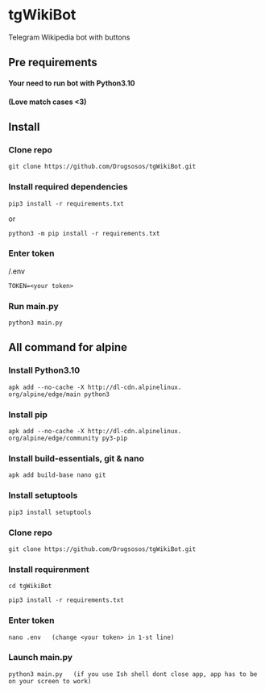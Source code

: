 # tgWikiBot

Telegram Wikipedia bot with buttons

## Pre requirements

#### Your need to run bot with Python3.10

#### (Love match cases <3)

## Install

### Clone repo  

```
git clone https://github.com/Drugsosos/tgWikiBot.git
```

### Install required dependencies

```
pip3 install -r requirements.txt
```

or

```
python3 -m pip install -r requirements.txt
```

### Enter token

/.env

```
TOKEN=<your token>
```

### Run main.py

```
python3 main.py
```

## All command for alpine

### Install Python3.10

```
apk add --no-cache -X http://dl-cdn.alpinelinux.
org/alpine/edge/main python3
```

### Install pip

```
apk add --no-cache -X http://dl-cdn.alpinelinux.
org/alpine/edge/community py3-pip
```

### Install build-essentials, git & nano

```
apk add build-base nano git
```

### Install setuptools

```
pip3 install setuptools
```

### Clone repo

```
git clone https://github.com/Drugsosos/tgWikiBot.git
```

### Install requirenment

```
cd tgWikiBot

pip3 install -r requirements.txt
```

### Enter token

```
nano .env   (change <your token> in 1-st line)
```

### Launch main.py

```
python3 main.py   (if you use Ish shell dont close app, app has to be on your screen to work)
```
